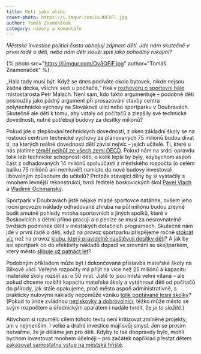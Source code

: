 ```yaml
---
title: Děti jako alibi
cover-photo: https://i.imgur.com/Ov3OFiFl.jpg
author: Tomáš Znamenáček
category: názory a komentáře
---
```


*Městské investice politici často obhajují zájmem dětí. Jde nám skutečně v první řadě o děti, nebo nám děti slouží spíš jako pohodlný rukojmí?*

{% photo src="https://i.imgur.com/Ov3OFiF.jpg" author="Tomáš Znamenáček" %}

„Hala tady musí být. Když se dnes podíváte okolo bytovek, nikde nejsou žádná děcka, všichni sedí u počítače,“ říká v [rozhovoru o sportovní hale](http://www.ohlasy.info/clanky/2017/11/rozhovor-malach.html) místostarosta Petr Malach. Není sám, kdo takto argumentuje – podobně děti posloužily jako pádný argument při prosazování stavby centra polytechnické výchovy na Slovákově ulici nebo sportparku v Doubravách. Skutečně ale děti k tomu, aby vstaly od počítačů a zlepšily své technické dovednosti, nutně potřebují budovy za desítky miliónů?

Pokud jde o zlepšování technických dovedností, z oken základní školy se na rostoucí centrum technické výchovy za plánovaných 75 miliónů budou dívat ti, na kterých reálné dovednosti dětí závisí nejvíc – jejich učitelé. Ti, které u nás platíme [téměř nejhůř ze všech zemí OECD](https://data.oecd.org/eduresource/teachers-salaries.htm). Pokud nám na srdci opravdu tolik leží technické schopnosti dětí, o kolik lepší by byly, kdybychom aspoň část z odhadovaných 14 miliónů spoluúčasti z městského rozpočtu (o celém balíku 75 miliónů ani nemluvě!) namísto do nové budovy investovali libovolným způsobem do učitelů? Protože stávající dílny by si vystačily s mnohem levnější rekonstrukcí, tvrdí ředitelé boskovických škol [Pavel Vlach](http://www.ohlasy.info/clanky/2017/04/rozhovor-vlach.html) a [Vladimír Ochmanský](http://www.ohlasy.info/clanky/2017/01/rozhovor-ochmansky.html).

Sportpark v Doubravách jistě nějaké mladé sportovce natáhne, ovšem jeho roční provozní náklady odhadované zhruba na půl miliónu budou zřejmě budit smutné pohledy mnoha sportovních a jiných spolků, které v Boskovicích s dětmi přímo pracují a o peníze se musí za nesrovnatelně tvrdších podmínek dělit v městských dotačních programech. Skutečně nám jde v první řadě o děti, když na provoz sportparku přispějeme ročně [stokrát víc](http://www.ohlasy.info/clanky/2016/05/prispevek-pro-elim.html) než na provoz [klubu, který pravidelně navštěvují desítky dětí](http://www.ohlasy.info/clanky/2017/09/rozhovor-kratochvil.html)? A jak by asi sportpark co do efektivity nákladů dopadl ve srovnání se skejtparkem, který město [slibuje už patnáct let](http://www.ohlasy.info/clanky/2015/06/skatepark.html)?

Podobným příkladem může být i dokončovaná přístavba mateřské školy na Bílkově ulici. Veřejné rozpočty má přijít na více než 25 miliónů a kapacitu mateřské školy rozšíří asi o 50 míst. Jistě to jsou místa velmi vítaná – ale pokud chceme rozšířit kapacitu mateřské školy a vytáhnout děti od počítačů do přírody, jak stále opakujeme, proč město aspoň administrativně, s prakticky nulovými náklady nepomůže vzniku [tolik poptávané lesní školky](http://www.ohlasy.info/clanky/2016/02/lesni-skolky.html)? (Pokud to jinde zvládnou [neziskovky a dobrovolníci](http://www.ohlasy.info/clanky/2017/06/rozhovor-javorska.html), těžko může město se svým rozpočtem a úřednickým aparátem i nadále tvrdit, že *je to složité*.)

Abychom si rozuměli: cílem tohoto textu není kritizovat zmíněné projekty, ani v nejmenším. I velké a drahé investice mají svůj smysl. Jen se prosím netvařme, že je děláme jen pro děti. Kdyby to tak doopravdy bylo, mohli bychom investovat mnohem účelněji – pro začátek například přestat dětem [zakazovat samostatný vstup na městská hřiště](https://i.imgur.com/QJMeKp2.jpg).
